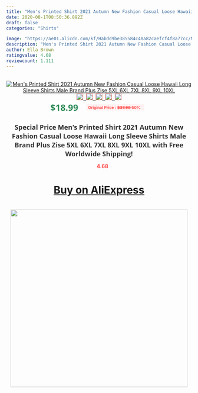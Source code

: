 ```yaml
---
title: "Men's Printed Shirt 2021 Autumn New Fashion Casual Loose Hawaii Long Sleeve Shirts Male Brand Plus Zise 5XL 6XL 7XL 8XL 9XL 10XL"
date: 2020-08-1T08:50:36.892Z
draft: false
categories: "Shirts"

image: "https://ae01.alicdn.com/kf/Habdd9be385584c48a82caefcf4f8a77cc/Men-s-Printed-Shirt-2021-Autumn-New-Fashion-Casual-Loose-Hawaii-Long-Sleeve-Shirts-Male-Brand.jpg"
description: "Men's Printed Shirt 2021 Autumn New Fashion Casual Loose Hawaii Long Sleeve Shirts Male Brand Plus Zise 5XL 6XL 7XL 8XL 9XL 10XL"
author: Ella Brown
ratingvalue: 4.68
reviewcount: 1.111
---
```

<br>
<div style="text-align: center;">
<a href="https://s.click.aliexpress.com/e/_A5C8Hn" target="_blank" rel="nofollow noopener noreferrer"><img alt="Men's Printed Shirt 2021 Autumn New Fashion Casual Loose Hawaii Long Sleeve Shirts Male Brand Plus Zise 5XL 6XL 7XL 8XL 9XL 10XL" class="magnifier-image" src="https://ae01.alicdn.com/kf/Habdd9be385584c48a82caefcf4f8a77cc/Men-s-Printed-Shirt-2021-Autumn-New-Fashion-Casual-Loose-Hawaii-Long-Sleeve-Shirts-Male-Brand.jpg_640x640.jpg">
<br>
<img style="border:1px solid salmon" src="https://ae01.alicdn.com/kf/Habdd9be385584c48a82caefcf4f8a77cc/Men-s-Printed-Shirt-2021-Autumn-New-Fashion-Casual-Loose-Hawaii-Long-Sleeve-Shirts-Male-Brand.jpg_120x120.jpg">&nbsp;&nbsp;<img style="border:1px solid salmon" src="https://ae01.alicdn.com/kf/H36d2ad2b4b4041aa8df36bc123d012c9w/Men-s-Printed-Shirt-2021-Autumn-New-Fashion-Casual-Loose-Hawaii-Long-Sleeve-Shirts-Male-Brand.jpg_120x120.jpg">&nbsp;&nbsp;<img style="border:1px solid salmon" src="https://ae01.alicdn.com/kf/H549d8de615cc4f82ab40fb5edb10b009o/Men-s-Printed-Shirt-2021-Autumn-New-Fashion-Casual-Loose-Hawaii-Long-Sleeve-Shirts-Male-Brand.jpg_120x120.jpg">&nbsp;&nbsp;<img style="border:1px solid salmon" src="https://ae01.alicdn.com/kf/Had5a6c51b2ba4c72b46b6879bfd31a26m/Men-s-Printed-Shirt-2021-Autumn-New-Fashion-Casual-Loose-Hawaii-Long-Sleeve-Shirts-Male-Brand.jpg_120x120.jpg">&nbsp;&nbsp;<img style="border:1px solid salmon" src="https://ae01.alicdn.com/kf/H861ee56999c74bac89eebe561b3138952/Men-s-Printed-Shirt-2021-Autumn-New-Fashion-Casual-Loose-Hawaii-Long-Sleeve-Shirts-Male-Brand.jpg_120x120.jpg"></a></div><br0>
<div style="text-align: center;"><span style="background-color: white; border: 0px; box-sizing: border-box; color: seagreen; display: inline-block; font-family: &quot;open sans&quot; , &quot;arial&quot; , &quot;helvetica&quot; , sans-serif , &quot;heiti&quot;; font-size: 24px; font-stretch: inherit; font-weight: 700; line-height: inherit; margin: 0px 10px 0px 0px; padding: 0px; vertical-align: middle;">$18.99 </span>
<span style="background: rgb(255 , 241 , 241); border-radius: 3px; border: 0px; box-sizing: border-box; color: #ff4747; display: inline-block; font-family: inherit; font-size: 12px; font-stretch: inherit; font-style: inherit; font-variant: inherit; font-weight: 600; line-height: inherit; margin: 0px; padding: 2px 5px; transform: scale(0.9); vertical-align: middle;">Original Price : <b style="text-decoration: line-through;">$37.98 </b> 50%&nbsp;&nbsp;</span></div>
<h1 style="color: #333333; display: inline-block; font-family: &quot;open sans&quot; , &quot;arial&quot; , &quot;helvetica&quot; , sans-serif , &quot;heiti&quot;; font-size: 18px; font-stretch: inherit; font-weight: 700; text-align: center;">Special Price Men's Printed Shirt 2021 Autumn New Fashion Casual Loose Hawaii Long Sleeve Shirts Male Brand Plus Zise 5XL 6XL 7XL 8XL 9XL 10XL with Free Worldwide Shipping!</h1>
<div style="color: #ff4747; text-align: center;">
<img src="https://4.bp.blogspot.com/-M0ZcTcb-5uY/XleCXlxnR4I/AAAAAAAAAEc/OrjgMkXV1oMQFaCRZj5HQwOCBcu3w1FegCPcBGAYYCw/s1600/star.png" style="height: 15px;">&nbsp;<b>4.68</b></div>
<div class="button_cont" align="center"><a class="buynow_a" href="https://s.click.aliexpress.com/e/_A5C8Hn" target="_blank" rel="nofollow noopener noreferrer"><H1>Buy on AliExpress</H1></a></div><br>
<div class="separator" style="clear: both; text-align: center;">
<img src="https://lh3.googleusercontent.com/-pTy5HemUv9M/XlePHvY0dAI/AAAAAAAAAE4/0nX5iRUoIWY8eMW9Dpxeirr157OZliDIgCLcBGAsYHQ/s1600/badge.gif" width="480">
</div>
